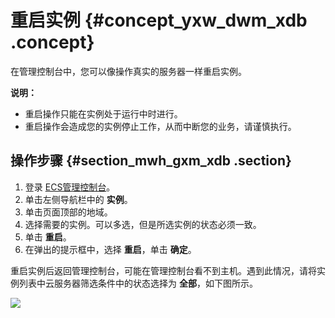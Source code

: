 # 重启实例 {#concept_yxw_dwm_xdb .concept}

在管理控制台中，您可以像操作真实的服务器一样重启实例。

**说明：** 

-   重启操作只能在实例处于运行中时进行。
-   重启操作会造成您的实例停止工作，从而中断您的业务，请谨慎执行。

## 操作步骤 {#section_mwh_gxm_xdb .section}

1.  登录 [ECS管理控制台](https://ecs.console.aliyun.com/?spm=a2c4g.11186623.2.9.FNEORG#/home)。
2.  单击左侧导航栏中的 **实例**。
3.  单击页面顶部的地域。
4.  选择需要的实例。可以多选，但是所选实例的状态必须一致。
5.  单击 **重启**。
6.  在弹出的提示框中，选择 **重启**，单击 **确定**。

重启实例后返回管理控制台，可能在管理控制台看不到主机。遇到此情况，请将实例列表中云服务器筛选条件中的状态选择为 **全部**，如下图所示。

![](http://static-aliyun-doc.oss-cn-hangzhou.aliyuncs.com/assets/img/9649/5453_zh-CN.png)

